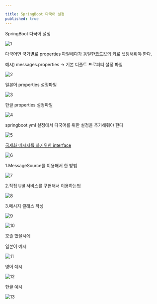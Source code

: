 ```yaml
---

title: SpringBoot 다국어 설정
published: true
---
```




SpringBoot 다국어 설정

![1](/assets/imgs/2018/08/27/2018-08-27-01.png)

다국어면 국가별로 properties 파일에다가 
동일한코드값의 키로 셋팅해줘야 한다.

예시) messages.properties -> 기본 디폴트 프로퍼티 설정 파일

![2](/assets/imgs/2018/08/27/2018-08-27-02.png)

일본어 properties 설정파일

![3](/assets/imgs/2018/08/27/2018-08-27-03.png)

한글 properties 설정파일 

![4](/assets/imgs/2018/08/27/2018-08-27-04.png)

springboot yml 설정에서 다국어를 위한 설정을 추가해줘야 한다

![5](/assets/imgs/2018/08/27/2018-08-27-05.png)


[국제화 메시지를 하기위한 interface ](https://docs.spring.io/spring/docs/current/javadoc-api/org/springframework/context/MessageSource.html)

![6](/assets/imgs/2018/08/27/2018-08-27-06.png)

1.MessageSource를 이용해서 한 방법 

![7](/assets/imgs/2018/08/27/2018-08-27-07.png)

2.직접 Util 서비스를 구현해서 이용하는법

![8](/assets/imgs/2018/08/27/2018-08-27-08.png)

3.메시지 클래스 작성

![9](/assets/imgs/2018/08/27/2018-08-27-09.png)

![10](/assets/imgs/2018/08/27/2018-08-27-10.png)

호출 했을시에

일본어 예시

![11](/assets/imgs/2018/08/27/2018-08-27-11.png)

영어 예시

![12](/assets/imgs/2018/08/27/2018-08-27-12.png)

한글 예시

![13](/assets/imgs/2018/08/27/2018-08-27-13.png)
